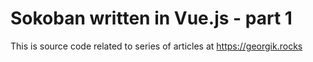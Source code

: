 # Sokoban written in Vue.js - part 1

This is source code related to series of articles at https://georgik.rocks

